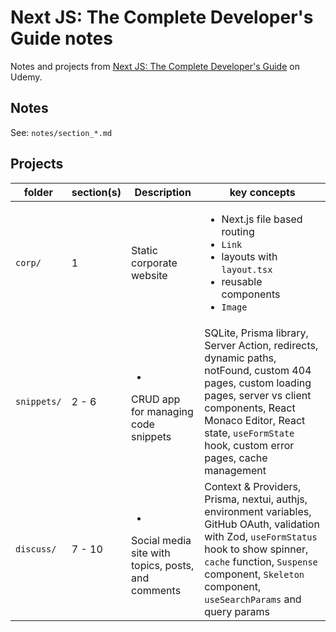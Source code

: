 # Next JS: The Complete Developer's Guide notes

Notes and projects from [Next JS: The Complete Developer's Guide](https://www.udemy.com/course/next-js-the-complete-developers-guide) on Udemy.

## Notes

See: `notes/section_*.md`

## Projects

| folder | section(s) | Description | key concepts |
| ------ | ------- | ----------- | ------------ |
| `corp/` | 1 | Static corporate website |<ul><li>Next.js file based routing</li><li>`Link`</li><li>layouts with `layout.tsx`</li><li>reusable components</li><li>`Image`</li></ul> |
| `snippets/` | 2 - 6 | <ul><li></li></ul>CRUD app for managing code snippets | SQLite, Prisma library, Server Action, redirects, dynamic paths, notFound, custom 404 pages, custom loading pages, server vs client components, React Monaco Editor, React state, `useFormState` hook, custom error pages, cache management  |
| `discuss/` | 7 - 10 | <ul><li></li></ul>Social media site with topics, posts, and comments | Context & Providers, Prisma, nextui, authjs, environment variables, GitHub OAuth, validation with Zod, `useFormStatus` hook to show spinner, `cache` function, `Suspense` component, `Skeleton` component, `useSearchParams` and query params|